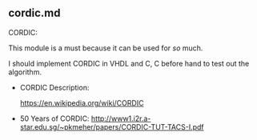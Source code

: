 ## cordic.md

CORDIC:

This module is a must because it can be used for *so* much.

I should implement CORDIC in VHDL and C, C before hand to test out the
algorithm.

* CORDIC Description:

  <https://en.wikipedia.org/wiki/CORDIC>

* 50 Years of CORDIC:
  <http://www1.i2r.a-star.edu.sg/~pkmeher/papers/CORDIC-TUT-TACS-I.pdf>
